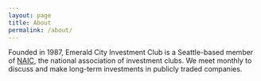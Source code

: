 ```yaml
---
layout: page
title: About
permalink: /about/
---
```


Founded in 1987, Emerald City Investment Club is a Seattle-based member of
[NAIC](https://www.betterinvesting.org/), the national association of
investment clubs. We meet monthly to discuss and make long-term investments in
publicly traded companies.
